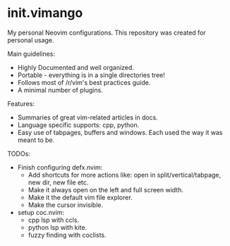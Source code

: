 # init.vimango

My personal Neovim configurations.
This repository was created for personal usage.

Main guidelines:
  - Highly Documented and well organized.
  - Portable - everything is in a single directories tree!
  - Follows most of /r/vim's best practices guide.
  - A minimal number of plugins.
  
Features:
  - Summaries of great vim-related articles in docs.
  - Language specific supports: cpp, python.
  - Easy use of tabpages, buffers and windows. Each used the way it was meant to be.
  
TODOs:
  - Finish configuring defx.nvim:
    * Add shortcuts for more actions like: open in split/vertical/tabpage, new dir, new file etc.
    * Make it always open on the left and full screen width.
    * Make it the default vim file explorer.
    * Make the cursor invisible.
  - setup coc.nvim:
    * cpp lsp with ccls.
    * python lsp with kite.
    * fuzzy finding with coclists.
    
